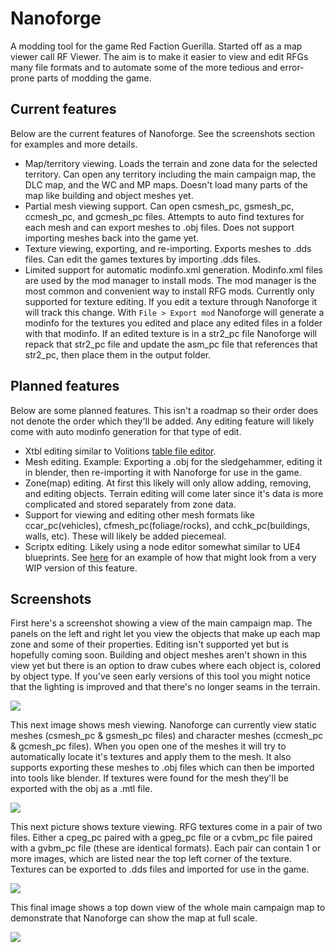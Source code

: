 # Nanoforge
A modding tool for the game Red Faction Guerilla. Started off as a map viewer call RF Viewer. The aim is to make it easier to view and edit RFGs many file formats and to automate some of the more tedious and error-prone parts of modding the game.

## Current features
Below are the current features of Nanoforge. See the screenshots section for examples and more details.
- Map/territory viewing. Loads the terrain and zone data for the selected territory. Can open any territory including the main campaign map, the DLC map, and the WC and MP maps. Doesn't load many parts of the map like building and object meshes yet.
- Partial mesh viewing support. Can open csmesh_pc, gsmesh_pc, ccmesh_pc, and gcmesh_pc files. Attempts to auto find textures for each mesh and can export meshes to .obj files. Does not support importing meshes back into the game yet.
- Texture viewing, exporting, and re-importing. Exports meshes to .dds files. Can edit the games textures by importing .dds files.
- Limited support for automatic modinfo.xml generation. Modinfo.xml files are used by the mod manager to install mods. The mod manager is the most common and convenient way to install RFG mods. Currently only supported for texture editing. If you edit a texture through Nanoforge it will track this change. With `File > Export mod` Nanoforge will generate a modinfo for the textures you edited and place any edited files in a folder with that modinfo. If an edited texture is in a str2_pc file Nanoforge will repack that str2_pc file and update the asm_pc file that references that str2_pc, then place them in the output folder.

## Planned features 
Below are some planned features. This isn't a roadmap so their order does not denote the order which they'll be added. Any editing feature will likely come with auto modinfo generation for that type of edit.
- Xtbl editing similar to Volitions [table file editor](https://github.com/volition-inc/Kinzies-Toy-Box/tree/master/tools/table_file_editor).
- Mesh editing. Example: Exporting a .obj for the sledgehammer, editing it in blender, then re-importing it with Nanoforge for use in the game.
- Zone(map) editing. At first this likely will only allow adding, removing, and editing objects. Terrain editing will come later since it's data is more complicated and stored separately from zone data.
- Support for viewing and editing other mesh formats like ccar_pc(vehicles), cfmesh_pc(foliage/rocks), and cchk_pc(buildings, walls, etc). These will likely be added piecemeal.
- Scriptx editing. Likely using a node editor somewhat similar to UE4 blueprints. See [here](https://imgur.com/GaRuqAY) for an example of how that might look from a very WIP version of this feature.

## Screenshots
First here's a screenshot showing a view of the main campaign map. The panels on the left and right let you view the objects that make up each map zone and some of their properties. Editing isn't supported yet but is hopefully coming soon. Building and object meshes aren't shown in this view yet but there is an option to draw cubes where each object is, colored by object type. If you've seen early versions of this tool you might notice that the lighting is improved and that there's no longer seams in the terrain.

![](https://i.imgur.com/2HOkcKJ.png)

This next image shows mesh viewing. Nanoforge can currently view static meshes (csmesh_pc & gsmesh_pc files) and character meshes (ccmesh_pc & gcmesh_pc files). When you open one of the meshes it will try to automatically locate it's textures and apply them to the mesh. It also supports exporting these meshes to .obj files which can then be imported into tools like blender. If textures were found for the mesh they'll be exported with the obj as a .mtl file.

![](https://i.imgur.com/4jVOl5m.png)

This next picture shows texture viewing. RFG textures come in a pair of two files. Either a cpeg_pc paired with a gpeg_pc file or a cvbm_pc file paired with a gvbm_pc file (these are identical formats). Each pair can contain 1 or more images, which are listed near the top left corner of the texture. Textures can be exported to .dds files and imported for use in the game.

![](https://i.imgur.com/j0q4dah.jpg)

This final image shows a top down view of the whole main campaign map to demonstrate that Nanoforge can show the map at full scale.

![](https://i.imgur.com/gcWzvqH.png)
